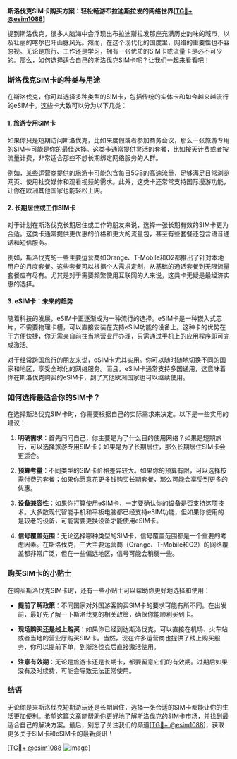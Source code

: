 **斯洛伐克SIM卡购买方案：轻松畅游布拉迪斯拉发的网络世界[[TG💪+ @esim1088](https://t.me/s/esim1088)]**

提到斯洛伐克，很多人脑海中会浮现出布拉迪斯拉发那座充满历史韵味的城市，以及壮丽的喀尔巴阡山脉风光。然而，在这个现代化的国度里，网络的重要性也不容忽视。无论是旅行、工作还是学习，拥有一张优质的SIM卡或流量卡是必不可少的。那么，如何选择适合自己的斯洛伐克SIM卡呢？让我们一起来看看吧！

### 斯洛伐克SIM卡的种类与用途

在斯洛伐克，你可以选择多种类型的SIM卡，包括传统的实体卡和如今越来越流行的eSIM卡。这些卡大致可以分为以下几类：

#### 1. **旅游专用SIM卡**
如果你只是短期访问斯洛伐克，比如来度假或者参加商务会议，那么一张旅游专用的SIM卡可能是你的最佳选择。这类卡通常提供灵活的套餐，比如按天计费或者按流量计费，非常适合那些不想长期绑定网络服务的人群。

例如，某些运营商提供的旅游卡可能包含每日5GB的高速流量，足够满足日常浏览网页、使用社交媒体和观看视频的需求。此外，这类卡还常常支持国际漫游功能，让你在欧洲其他国家也能轻松上网。

#### 2. **长期居住或工作SIM卡**
对于计划在斯洛伐克长期居住或工作的朋友来说，选择一张长期有效的SIM卡更为合适。这类卡通常提供更优惠的价格和更大的流量包，甚至有些套餐还包含语音通话和短信服务。

例如，斯洛伐克的一些主要运营商如Orange、T-Mobile和O2都推出了针对本地用户的月度套餐。这些套餐可以根据个人需求定制，从基础的通话套餐到无限流量套餐应有尽有。尤其是对于需要频繁使用互联网的人来说，这类卡无疑是最经济实惠的选择。

#### 3. **eSIM卡：未来的趋势**
随着科技的发展，eSIM卡正逐渐成为一种流行的选择。eSIM卡是一种嵌入式芯片，不需要物理卡槽，可以直接安装在支持eSIM功能的设备上。这种卡的优势在于方便快捷，你无需亲自前往当地营业厅办理，只需通过手机上的应用程序即可完成激活。

对于经常跨国旅行的朋友来说，eSIM卡尤其实用。你可以随时随地切换不同的国家和地区，享受全球化的网络服务。而且，eSIM卡通常支持多国通用，这意味着你在斯洛伐克购买的eSIM卡，到了其他欧洲国家也可以继续使用。

### 如何选择最适合你的SIM卡？

在选择斯洛伐克SIM卡时，你需要根据自己的实际需求来决定。以下是一些实用的建议：

1. **明确需求**：首先问问自己，你主要是为了什么目的使用网络？如果是短期旅行，可以选择旅游专用SIM卡；如果是为了长期居住，那么长期居住SIM卡会更适合。
   
2. **预算考量**：不同类型的SIM卡价格差异较大。如果你的预算有限，可以选择按需付费的套餐；如果你愿意花更多钱购买长期套餐，那么可能会享受到更多的优惠。

3. **设备兼容性**：如果你打算使用eSIM卡，一定要确认你的设备是否支持这项技术。大多数现代智能手机和平板电脑都已经支持eSIM功能，但如果你使用的是较老的设备，可能需要更换设备才能使用eSIM卡。

4. **信号覆盖范围**：无论选择哪种类型的SIM卡，信号覆盖范围都是一个重要的考虑因素。在斯洛伐克，三大主要运营商（Orange、T-Mobile和O2）的网络覆盖都非常广泛，但在一些偏远地区，信号可能会稍弱一些。

### 购买SIM卡的小贴士

在购买斯洛伐克SIM卡时，还有一些小贴士可以帮助你更好地选择和使用：

- **提前了解政策**：不同国家对外国游客购买SIM卡的要求可能有所不同。在出发前，最好先了解一下斯洛伐克的相关政策，确保你能顺利买到卡。

- **现场购买还是线上购买**：如果你已经到达斯洛伐克，可以直接在机场、火车站或者当地的营业厅购买SIM卡。当然，现在许多运营商也提供了线上购买服务，你可以提前下单，到斯洛伐克后直接激活使用。

- **注意有效期**：无论是旅游卡还是长期卡，都要留意它们的有效期。过期后如果没有及时续费，可能会导致无法正常使用。

### 结语

无论你是来斯洛伐克短期游玩还是长期居住，选择一张合适的SIM卡都能让你的生活更加便利。希望这篇文章能帮助你更好地了解斯洛伐克的SIM卡市场，并找到最适合自己的解决方案。最后，别忘了关注我们的频道[[TG💪+ @esim1088](https://t.me/s/esim1088)]，获取更多关于SIM卡和eSIM卡的最新资讯！

[[TG💪+ @esim1088](https://t.me/s/esim1088) ![Image](https://i.postimg.cc/4NQfJmqS/Snipaste-2025-05-13-00-14-12.png)]